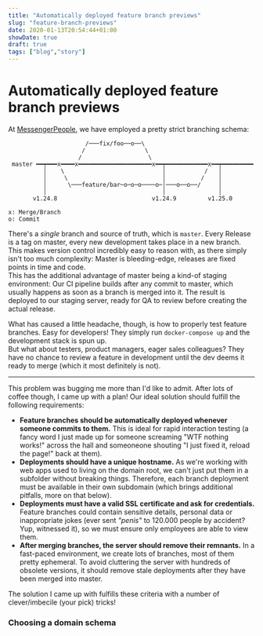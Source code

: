 ```yaml
---
title: "Automatically deployed feature branch previews"
slug: "feature-branch-previews"
date: 2020-01-13T20:54:44+01:00
showDate: true
draft: true
tags: ["blog","story"]
---
```

Automatically deployed feature branch previews
==============================================
At [MessengerPeople](https://www.messengerpeople.dev), we have employed a pretty strict branching schema:

```
                      /───fix/foo──o──\
                     /                 \
                    /                   \
 master ━━┯━━━x━━━━x━━━━━━━━━━━━━━━━━━━━━x━━┯━━━━━━━━━━━━x━━┯━━━━━━━━━
          │    \                            │           /   │
          │     \                           │          /    │
          │      \───feature/bar─o─o─o────o─│───o──o──/     │
          │                                 │               │
       v1.24.8                           v1.24.9         v1.25.0

x: Merge/Branch
o: Commit
```

There's a _single_ branch and source of truth, which is `master`. Every Release is a tag on master, every new development 
takes place in a new branch. This makes version control incredibly easy to reason with, as there simply isn't too much 
complexity: Master is bleeding-edge, releases are fixed points in time and code.  
This has the additional advantage of master being a kind-of staging environment: Our CI pipeline builds after
any commit to master, which usually happens as soon as a branch is merged into it. The result is deployed to our staging 
server, ready for QA to review before creating the actual release.

What has caused a little headache, though, is how to properly test feature branches. Easy for developers! They simply run 
`docker-compose up` and the development stack is spun up.  
But what about testers, product managers, eager sales colleagues? They have no chance to review a feature in development 
until the dev deems it ready to merge (which it most definitely is not).

--------

This problem was bugging me more than I'd like to admit. After lots of coffee though, I came up with a plan! Our ideal 
solution should fulfill the following requirements:

 - **Feature branches should be automatically deployed whenever someone commits to them.** This is ideal for rapid 
   interaction testing (a fancy word I just made up for someone screaming "WTF nothing works!" across the hall and 
   someoneone shouting "I just fixed it, reload the page!" back at them).
 - **Deployments should have a unique hostname.** As we're working with web apps used to living on the domain root, we
   can't just put them in a subfolder without breaking things. Therefore, each branch deployment must be available in their
   own subdomain (which brings additional pitfalls, more on that below).
 - **Deployments must have a valid SSL certificate and ask for credentials.** Feature branches could contain sensitive 
   details, personal data or inappropriate jokes (ever sent _"penis"_ to 120.000 people by accident? Yup, witnessed it), so
   we must ensure only employees are able to view them.
 - **After merging branches, the server should remove their remnants.** In a fast-paced environment, we create lots of 
   branches, most of them pretty ephemeral. To avoid cluttering the server with hundreds of obsolete versions, it should
   remove stale deployments after they have been merged into master.

The solution I came up with fulfills these criteria with a number of clever/imbecile (your pick) tricks!

### Choosing a domain schema

<!--
https://gist.github.com/Radiergummi/bd7a7298a6d07e76912daa06a72707c5
-->
